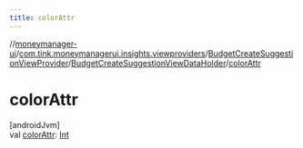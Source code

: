 ```yaml
---
title: colorAttr
---
```

//[moneymanager-ui](../../../../index.html)/[com.tink.moneymanagerui.insights.viewproviders](../../index.html)/[BudgetCreateSuggestionViewProvider](../index.html)/[BudgetCreateSuggestionViewDataHolder](index.html)/[colorAttr](color-attr.html)



# colorAttr



[androidJvm]\
val [colorAttr](color-attr.html): [Int](https://kotlinlang.org/api/latest/jvm/stdlib/kotlin/-int/index.html)




